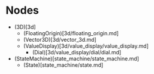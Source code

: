# Nodes
* (3D)[3d]
	* (FloatingOrigin)[3d/floating_origin.md]
	* (Vector3D)[3d/vector_3d.md]
	* (ValueDisplay)[3d/value_display/value_display.md]
		* (Dial)[3d/value_display/dial/dial.md]
* (StateMachine)[state_machine/state_machine.md]
	* (State)[state_machine/state.md]
